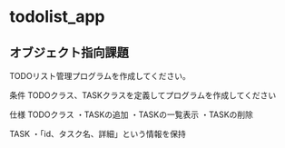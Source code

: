 # todolist_app
## オブジェクト指向課題
TODOリスト管理プログラムを作成してください。

条件
TODOクラス、TASKクラスを定義してプログラムを作成してください

仕様
TODOクラス
・TASKの追加
・TASKの一覧表示
・TASKの削除

TASK
・「id、タスク名、詳細」という情報を保持

